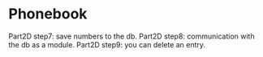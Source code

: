 # Phonebook

Part2D step7: save numbers to the db.
Part2D step8: communication with the db as a module.
Part2D step9: you can delete an entry.
